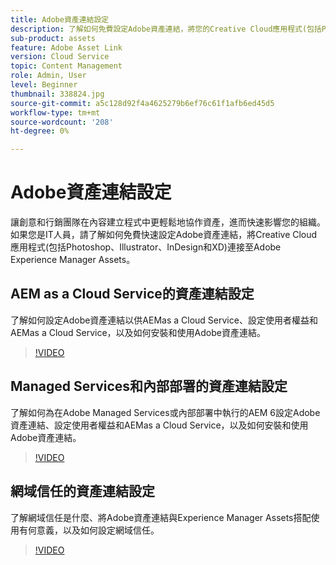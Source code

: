 ```yaml
---
title: Adobe資產連結設定
description: 了解如何免費設定Adobe資產連結，將您的Creative Cloud應用程式(包括Photoshop、Illustrator、InDesign和XD)連接至Adobe Experience Manager Assets。
sub-product: assets
feature: Adobe Asset Link
version: Cloud Service
topic: Content Management
role: Admin, User
level: Beginner
thumbnail: 338824.jpg
source-git-commit: a5c128d92f4a4625279b6ef76c61f1afb6ed45d5
workflow-type: tm+mt
source-wordcount: '208'
ht-degree: 0%

---
```


# Adobe資產連結設定

讓創意和行銷團隊在內容建立程式中更輕鬆地協作資產，進而快速影響您的組織。 如果您是IT人員，請了解如何免費快速設定Adobe資產連結，將Creative Cloud應用程式(包括Photoshop、Illustrator、InDesign和XD)連接至Adobe Experience Manager Assets。

## AEM as a Cloud Service的資產連結設定

了解如何設定Adobe資產連結以供AEMas a Cloud Service、設定使用者權益和AEMas a Cloud Service，以及如何安裝和使用Adobe資產連結。

>[!VIDEO](https://video.tv.adobe.com/v/338824/?quality=12&learn=on)

## Managed Services和內部部署的資產連結設定

了解如何為在Adobe Managed Services或內部部署中執行的AEM 6設定Adobe資產連結、設定使用者權益和AEMas a Cloud Service，以及如何安裝和使用Adobe資產連結。

>[!VIDEO](https://video.tv.adobe.com/v/338823/?quality=12&learn=on)


## 網域信任的資產連結設定

了解網域信任是什麼、將Adobe資產連結與Experience Manager Assets搭配使用有何意義，以及如何設定網域信任。

>[!VIDEO](https://video.tv.adobe.com/v/338825/?quality=12&learn=on)
